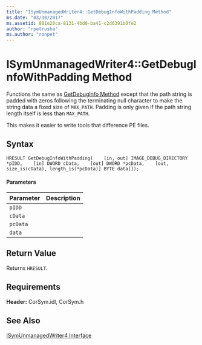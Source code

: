 ```yaml
---
title: "ISymUnmanagedWriter4::GetDebugInfoWithPadding Method"
ms.date: "03/30/2017"
ms.assetid: 881e20ca-8131-4bd0-ba41-c2d6391b0fe2
author: "rpetrusha"
ms.author: "ronpet"
---
```

# ISymUnmanagedWriter4::GetDebugInfoWithPadding Method
Functions the same as [GetDebugInfo Method](../../../../docs/framework/unmanaged-api/diagnostics/isymunmanagedwriter-getdebuginfo-method.md) except that the path string is padded with zeros following the terminating null character to make the string data a fixed size of `MAX_PATH`. Padding is only given if the path string length itself is less than `MAX_PATH`.  

 This makes it easier to write tools that difference PE files.  

## Syntax  

```idl  
HRESULT GetDebugInfoWithPadding(    [in, out] IMAGE_DEBUG_DIRECTORY *pIDD,    [in] DWORD cData,    [out] DWORD *pcData,    [out, size_is(cData), length_is(*pcData)] BYTE data[]);  
```  

#### Parameters  


|Parameter|Description|  
|---------------|-----------------|  
|`pIDD`||  
|`cData`||  
|`pcData`||  
|`data`||  

## Return Value  
 Returns `HRESULT`.  

## Requirements  
 **Header:** CorSym.idl, CorSym.h  

## See Also  
 [ISymUnmanagedWriter4 Interface](../../../../docs/framework/unmanaged-api/diagnostics/isymunmanagedwriter4-interface.md)
